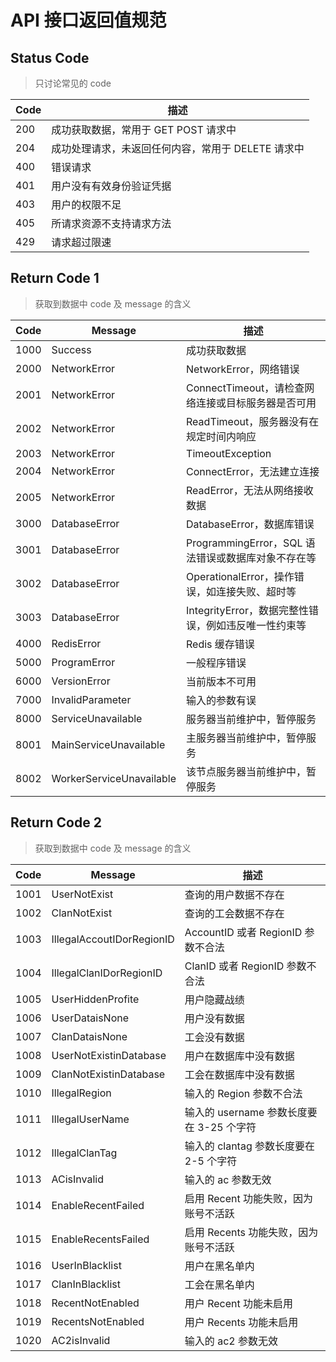 # API 接口返回值规范

## Status Code

> 只讨论常见的 code

| Code | 描述                                               |
| ---- | -------------------------------------------------- |
| 200  | 成功获取数据，常用于 GET POST 请求中               |
| 204  | 成功处理请求，未返回任何内容，常用于 DELETE 请求中 |
| 400  | 错误请求                                           |
| 401  | 用户没有有效身份验证凭据                           |
| 403  | 用户的权限不足                                     |
| 405  | 所请求资源不支持请求方法                           |
| 429  | 请求超过限速                                       |

## Return Code 1

> 获取到数据中 code 及 message 的含义

| Code | Message                  | 描述                                                 |
| ---- | ------------------------ | ---------------------------------------------------- |
| 1000 | Success                  | 成功获取数据                                         |
| 2000 | NetworkError             | NetworkError，网络错误                               |
| 2001 | NetworkError             | ConnectTimeout，请检查网络连接或目标服务器是否可用   |
| 2002 | NetworkError             | ReadTimeout，服务器没有在规定时间内响应              |
| 2003 | NetworkError             | TimeoutException                                     |
| 2004 | NetworkError             | ConnectError，无法建立连接                           |
| 2005 | NetworkError             | ReadError，无法从网络接收数据                        |
| 3000 | DatabaseError            | DatabaseError，数据库错误                            |
| 3001 | DatabaseError            | ProgrammingError，SQL 语法错误或数据库对象不存在等   |
| 3002 | DatabaseError            | OperationalError，操作错误，如连接失败、超时等       |
| 3003 | DatabaseError            | IntegrityError，数据完整性错误，例如违反唯一性约束等 |
| 4000 | RedisError               | Redis 缓存错误                                       |
| 5000 | ProgramError             | 一般程序错误                                         |
| 6000 | VersionError             | 当前版本不可用                                       |
| 7000 | InvalidParameter         | 输入的参数有误                                       |
| 8000 | ServiceUnavailable       | 服务器当前维护中，暂停服务                           |
| 8001 | MainServiceUnavailable   | 主服务器当前维护中，暂停服务                         |
| 8002 | WorkerServiceUnavailable | 该节点服务器当前维护中，暂停服务                     |

## Return Code 2

> 获取到数据中 code 及 message 的含义

| Code | Message                   | 描述                                     |
| ---- | ------------------------- | ---------------------------------------- |
| 1001 | UserNotExist              | 查询的用户数据不存在                     |
| 1002 | ClanNotExist              | 查询的工会数据不存在                     |
| 1003 | IllegalAccoutIDorRegionID | AccountID 或者 RegionID 参数不合法       |
| 1004 | IllegalClanIDorRegionID   | ClanID 或者 RegionID 参数不合法          |
| 1005 | UserHiddenProfite         | 用户隐藏战绩                             |
| 1006 | UserDataisNone            | 用户没有数据                             |
| 1007 | ClanDataisNone            | 工会没有数据                             |
| 1008 | UserNotExistinDatabase    | 用户在数据库中没有数据                   |
| 1009 | ClanNotExistinDatabase    | 工会在数据库中没有数据                   |
| 1010 | IllegalRegion             | 输入的 Region 参数不合法                 |
| 1011 | IllegalUserName           | 输入的 username 参数长度要在 3-25 个字符 |
| 1012 | IllegalClanTag            | 输入的 clantag 参数长度要在 2-5 个字符   |
| 1013 | ACisInvalid               | 输入的 ac 参数无效                       |
| 1014 | EnableRecentFailed        | 启用 Recent 功能失败，因为账号不活跃     |
| 1015 | EnableRecentsFailed       | 启用 Recents 功能失败，因为账号不活跃    |
| 1016 | UserInBlacklist           | 用户在黑名单内                           |
| 1017 | ClanInBlacklist           | 工会在黑名单内                           |
| 1018 | RecentNotEnabled          | 用户 Recent 功能未启用                   |
| 1019 | RecentsNotEnabled         | 用户 Recents 功能未启用                  |
| 1020 | AC2isInvalid              | 输入的 ac2 参数无效                      |
